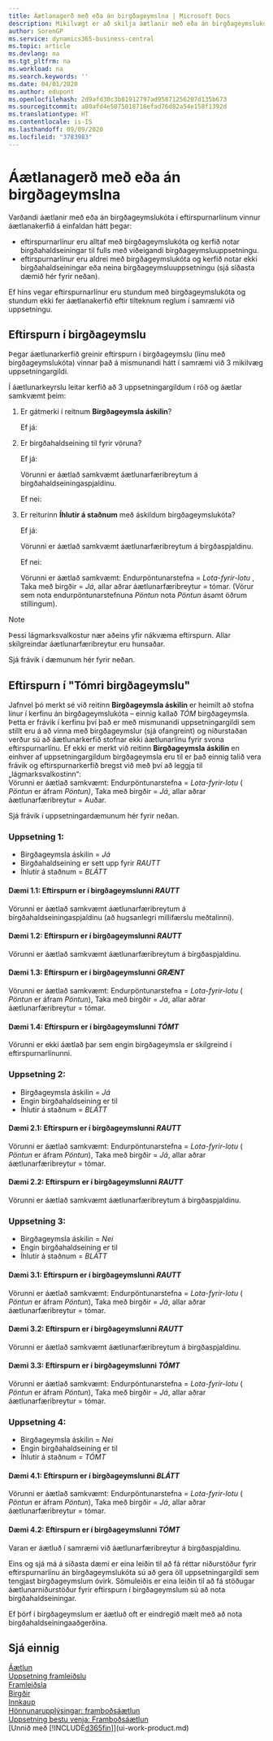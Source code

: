 ```yaml
---
title: Áætlanagerð með eða án birgðageymslna | Microsoft Docs
description: Mikilvægt er að skilja áætlanir með eða án birgðageymslukóta í eftirspurnarlínum.
author: SorenGP
ms.service: dynamics365-business-central
ms.topic: article
ms.devlang: na
ms.tgt_pltfrm: na
ms.workload: na
ms.search.keywords: ''
ms.date: 04/01/2020
ms.author: edupont
ms.openlocfilehash: 2d9afd30c3b81912797ad95871256207d135b673
ms.sourcegitcommit: a80afd4e5075018716efad76d82a54e158f1392d
ms.translationtype: HT
ms.contentlocale: is-IS
ms.lasthandoff: 09/09/2020
ms.locfileid: "3783983"
---
```

# <a name="planning-with-or-without-locations"></a>Áætlanagerð með eða án birgðageymslna
Varðandi áætlanir með eða án birgðageymslukóta í eftirspurnarlínum vinnur áætlanakerfið á einfaldan hátt þegar:  

-   eftirspurnarlínur eru alltaf með birgðageymslukóta og kerfið notar birgðahaldseiningar til fulls með viðeigandi birgðageymsluuppsetningu.  
-   eftirspurnarlínur eru aldrei með birgðageymslukóta og kerfið notar ekki birgðahaldseiningar eða neina birgðageymsluuppsetningu (sjá síðasta dæmið hér fyrir neðan).  

Ef hins vegar eftirspurnarlínur eru stundum með birgðageymslukóta og stundum ekki fer áætlanakerfið eftir tilteknum reglum í samræmi við uppsetningu.  

## <a name="demand-at-location"></a>Eftirspurn í birgðageymslu  
Þegar áætlunarkerfið greinir eftirspurn í birgðageymslu (línu með birgðageymslukóta) vinnar það á mismunandi hátt í samræmi við 3 mikilvæg uppsetningargildi.  

Í áætlunarkeyrslu leitar kerfið að 3 uppsetningargildum í röð og áætlar samkvæmt þeim:  

1.  Er gátmerki í reitnum **Birgðageymsla áskilin**?  

    Ef já:  

2.  Er birgðahaldseining til fyrir vöruna?  

    Ef já:  

    Vörunni er áætlað samkvæmt áætlunarfæribreytum á birgðahaldseiningaspjaldinu.  

    Ef nei:  

3.  Er reiturinn **Íhlutir á staðnum** með áskildum birgðageymslukóta?  

    Ef já:  

    Vörunni er áætlað samkvæmt áætlunarfæribreytum á birgðaspjaldinu.  

    Ef nei:  

    Vörunni er áætlað samkvæmt: Endurpöntunarstefna =  *Lota-fyrir-lotu* , Taka með birgðir =  *Já*, allar aðrar áætlunarfæribreytur = tómar. (Vörur sem nota endurpöntunarstefnuna  *Pöntun* nota  *Pöntun* ásamt öðrum stillingum).  

> [!NOTE]  
>  Þessi lágmarksvalkostur nær aðeins yfir nákvæma eftirspurn. Allar skilgreindar áætlunarfæribreytur eru hunsaðar.  

Sjá frávik í dæmunum hér fyrir neðan.  

## <a name="demand-at-blank-location"></a>Eftirspurn í "Tómri birgðageymslu"  
Jafnvel þó merkt sé við reitinn **Birgðageymsla áskilin** er heimilt að stofna línur í kerfinu án birgðageymslukóta – einnig kallað *TÓM* birgðageymsla. Þetta er frávik í kerfinu því það er með mismunandi uppsetningargildi sem stillt eru á að vinna með birgðageymslur (sjá ofangreint) og niðurstaðan verður sú að áætlunarkerfið stofnar ekki áætlunarlínu fyrir svona eftirspurnarlínu. Ef ekki er merkt við reitinn **Birgðageymsla áskilin** en einhver af uppsetningargildum birgðageymsla eru til er það einnig talið vera frávik og eftirspurnarkerfið bregst við með því að leggja til „lágmarksvalkostinn“:   
Vörunni er áætlað samkvæmt: Endurpöntunarstefna =  *Lota-fyrir-lotu* ( *Pöntun* er áfram *Pöntun)*, Taka með birgðir =  *Já*, allar aðrar áætlunarfæribreytur = Auðar.  

Sjá frávik í uppsetningardæmunum hér fyrir neðan.  

### <a name="setup-1"></a>Uppsetning 1:  

-   Birgðageymsla áskilin = *Já*  
-   Birgðahaldseining er sett upp fyrir  *RAUTT*  
-   Íhlutir á staðnum =  *BLÁTT*  

#### <a name="case-11-demand-is-at--red-location"></a>Dæmi 1.1: Eftirspurn er í birgðageymslunni  *RAUTT*  

Vörunni er áætlað samkvæmt áætlunarfæribreytum á birgðahaldseiningaspjaldinu (að hugsanlegri millifærslu meðtalinni).  

#### <a name="case-12-demand-is-at--blue-location"></a>Dæmi 1.2: Eftirspurn er í birgðageymslunni  *RAUTT*  

Vörunni er áætlað samkvæmt áætlunarfæribreytum á birgðaspjaldinu.  

#### <a name="case-13-demand-is-at--green-location"></a>Dæmi 1.3: Eftirspurn er í birgðageymslunni  *GRÆNT*  

Vörunni er áætlað samkvæmt: Endurpöntunarstefna =  *Lota-fyrir-lotu* ( *Pöntun* er áfram  *Pöntun*), Taka með birgðir =  *Já*, allar aðrar áætlunarfæribreytur = tómar.  

#### <a name="case-14-demand-is-at--blank-location"></a>Dæmi 1.4: Eftirspurn er í birgðageymslunni  *TÓMT*  

Vörunni er ekki áætlað þar sem engin birgðageymsla er skilgreind í eftirspurnarlínunni.  

### <a name="setup-2"></a>Uppsetning 2:  

-   Birgðageymsla áskilin = *Já*  
-   Engin birgðahaldseining er til  
-   Íhlutir á staðnum =  *BLÁTT*  

#### <a name="case-21-demand-is-at--red-location"></a>Dæmi 2.1: Eftirspurn er í birgðageymslunni  *RAUTT*  

Vörunni er áætlað samkvæmt: Endurpöntunarstefna =  *Lota-fyrir-lotu* ( *Pöntun* er áfram  *Pöntun*), Taka með birgðir =  *Já*, allar aðrar áætlunarfæribreytur = tómar.  

#### <a name="case-22-demand-is-at--blue-location"></a>Dæmi 2.2: Eftirspurn er í birgðageymslunni  *RAUTT*  

Vörunni er áætlað samkvæmt áætlunarfæribreytum á birgðaspjaldinu.  

### <a name="setup-3"></a>Uppsetning 3:  

-   Birgðageymsla áskilin = *Nei*  
-   Engin birgðahaldseining er til  
-   Íhlutir á staðnum =  *BLÁTT*  

#### <a name="case-31-demand-is-at--red-location"></a>Dæmi 3.1: Eftirspurn er í birgðageymslunni  *RAUTT*  

Vörunni er áætlað samkvæmt: Endurpöntunarstefna =  *Lota-fyrir-lotu* ( *Pöntun* er áfram  *Pöntun*), Taka með birgðir =  *Já*, allar aðrar áætlunarfæribreytur = tómar.  

#### <a name="case-32-demand-is-at--blue-location"></a>Dæmi 3.2: Eftirspurn er í birgðageymslunni  *RAUTT*  

Vörunni er áætlað samkvæmt áætlunarfæribreytum á birgðaspjaldinu.  

#### <a name="case-33-demand-is-at--blank-location"></a>Dæmi 3.3: Eftirspurn er í birgðageymslunni  *TÓMT*  

Vörunni er áætlað samkvæmt: Endurpöntunarstefna =  *Lota-fyrir-lotu* ( *Pöntun* er áfram  *Pöntun*), Taka með birgðir =  *Já*, allar aðrar áætlunarfæribreytur = tómar.  

### <a name="setup-4"></a>Uppsetning 4:  

-   Birgðageymsla áskilin = *Nei*  
-   Engin birgðahaldseining er til  
-   Íhlutir á staðnum =  *TÓMT*  

#### <a name="case-41-demand-is-at--blue-location"></a>Dæmi 4.1: Eftirspurn er í birgðageymslunni  *BLÁTT*  

Vörunni er áætlað samkvæmt: Endurpöntunarstefna =  *Lota-fyrir-lotu* ( *Pöntun* er áfram  *Pöntun*), Taka með birgðir =  *Já*, allar aðrar áætlunarfæribreytur = tómar.  

#### <a name="case-42-demand-is-at--blank-location"></a>Dæmi 4.2: Eftirspurn er í birgðageymslunni  *TÓMT*  

Varan er áætluð í samræmi við áætlunarfæribreytur á birgðaspjaldinu.  

Eins og sjá má á síðasta dæmi er eina leiðin til að fá réttar niðurstöður fyrir eftirspurnarlínu án birgðageymslukóta sú að gera öll uppsetningargildi sem tengjast birgðageymslum óvirk. Sömuleiðis er eina leiðin til að fá stöðugar áætlunarniðurstöður fyrir eftirspurn í birgðageymslum sú að nota birgðahaldseiningar.  

Ef þörf í birgðageymslum er áætluð oft er eindregið mælt með að nota birgðahaldseiningaaðgerðina.  

## <a name="see-also"></a>Sjá einnig
[Áætlun](production-planning.md)    
[Uppsetning framleiðslu](production-configure-production-processes.md)  
[Framleiðsla](production-manage-manufacturing.md)    
[Birgðir](inventory-manage-inventory.md)  
[Innkaup](purchasing-manage-purchasing.md)  
[Hönnunarupplýsingar: framboðsáætlun](design-details-supply-planning.md)   
[Uppsetning bestu venja: Framboðsáætlun](setup-best-practices-supply-planning.md)  
[Unnið með [!INCLUDE[d365fin](includes/d365fin_md.md)]](ui-work-product.md)  
